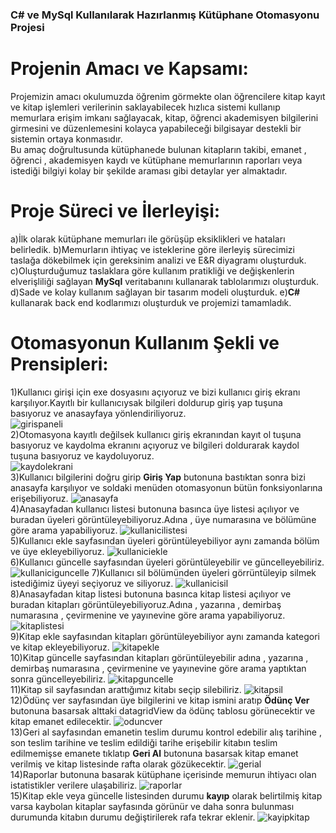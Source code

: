 ### C# ve MySql Kullanılarak Hazırlanmış Kütüphane Otomasyonu Projesi
# Projenin Amacı ve Kapsamı:
Projemizin amacı okulumuzda öğrenim görmekte olan öğrencilere kitap kayıt ve kitap işlemleri verilerinin saklayabilecek hızlıca sistemi kullanıp memurlara erişim imkanı sağlayacak, kitap, öğrenci akademisyen bilgilerini girmesini ve düzenlemesini kolayca yapabileceği bilgisayar destekli bir sistemin ortaya konmasıdır.
</br>
Bu amaç doğrultusunda kütüphanede bulunan kitapların takibi, emanet , öğrenci , akademisyen kaydı ve kütüphane memurlarının raporları veya istediği bilgiyi kolay bir şekilde araması gibi detaylar yer almaktadır.
</br>
# Proje Süreci ve İlerleyişi: 
a)İlk olarak kütüphane memurları ile görüşüp eksiklikleri ve hataları belirledik.
b)Memurların ihtiyaç ve isteklerine göre ilerleyiş sürecimizi taslağa dökebilmek için gereksinim analizi ve E&R diyagramı oluşturduk. 
c)Oluşturduğumuz taslaklara göre kullanım pratikliği ve değişkenlerin elverişliliği sağlayan **MySql** veritabanını kullanarak tablolarımızı oluşturduk.
d)Sade ve kolay kullanım sağlayan bir tasarım modeli oluşturduk.
e)**C#** kullanarak back end kodlarımızı oluşturduk ve projemizi tamamladık.
</br>
# Otomasyonun Kullanım Şekli ve Prensipleri:
1)Kullanıcı girişi için exe dosyasını açıyoruz ve bizi kullanıcı giriş ekranı karşılıyor.Kayıtlı bir kullanıcıysak bilgileri doldurup giriş yap tuşuna basıyoruz ve anasayfaya yönlendiriliyoruz.
</br>
![girispaneli](https://user-images.githubusercontent.com/100084384/171525572-acf2ad2c-5546-4d50-a9f3-3f5ed01e4bd4.JPG)
</br>
2)Otomasyona kayıtlı değilsek kullanıcı giriş ekranından kayıt ol tuşuna basıyoruz ve kaydolma ekranını açıyoruz ve bilgileri doldurarak kaydol tuşuna basıyoruz ve kaydoluyoruz.
</br>
![kaydolekrani](https://user-images.githubusercontent.com/100084384/171525738-34238d9a-abef-4481-8449-20d3d53cdd21.JPG)
</br>
3)Kullanıcı bilgilerini doğru girip **Giriş Yap** butonuna bastıktan sonra bizi anasayfa karşılıyor ve soldaki menüden otomasyonun bütün fonksiyonlarına erişebiliyoruz.
![anasayfa](https://user-images.githubusercontent.com/100084384/171525816-f4858ad5-3c0c-4651-b862-a277e0b57869.JPG)
</br>
4)Anasayfadan kullanıcı listesi butonuna basınca üye listesi açılıyor ve buradan üyeleri görüntüleyebiliyoruz.Adına , üye numarasına ve bölümüne göre arama yapabiliyoruz.
![kullanicilistesi](https://user-images.githubusercontent.com/100084384/171525899-08fb40d5-8056-416e-ab56-17163b7cd7db.JPG)
</br>
5)Kullanıcı ekle sayfasından üyeleri görüntüleyebiliyor aynı zamanda bölüm ve üye ekleyebiliyoruz.
![kullaniciekle](https://user-images.githubusercontent.com/100084384/171525956-09285988-3858-4bb6-940c-0f82a996a649.JPG)
</br>
6)Kullanıcı güncelle sayfasından üyeleri görüntüleyebilir ve güncelleyebiliriz.
</br>
![kullaniciguncelle](https://user-images.githubusercontent.com/100084384/171526020-ed747d44-8438-48c6-979b-737b64d337f6.JPG)
7)Kullanıcı sil bölümünden üyeleri görrüntüleyip silmek istediğimiz üyeyi seçiyoruz ve siliyoruz.
![kullanicisil](https://user-images.githubusercontent.com/100084384/171526060-13a426db-d6de-46ef-848f-d0d6d78727cc.JPG)
</br>
8)Anasayfadan kitap listesi butonuna basınca kitap listesi açılıyor ve buradan kitapları görüntüleyebiliyoruz.Adına , yazarına , demirbaş numarasına , çevirmenine ve yayınevine göre arama yapabiliyoruz.
![kitaplistesi](https://user-images.githubusercontent.com/100084384/171526147-cedfdf29-e832-4919-b69a-4daf4344617c.JPG)
</br>
9)Kitap ekle sayfasından kitapları görüntüleyebiliyor aynı zamanda kategori ve  kitap ekleyebiliyoruz.
![kitapekle](https://user-images.githubusercontent.com/100084384/171526188-54845faa-3b57-43f4-b9c4-72edb097f04d.JPG)
</br>
10)Kitap güncelle sayfasından kitapları görüntüleyebilir adına , yazarına , demirbaş numarasına , çevirmenine ve yayınevine göre arama yaptıktan sonra güncelleyebiliriz.
![kitapguncelle](https://user-images.githubusercontent.com/100084384/171526249-31b5c221-b4e5-4bd9-964e-53c92611e36a.JPG)
</br>
11)Kitap sil sayfasından arattığımız kitabı seçip silebiliriz.
![kitapsil](https://user-images.githubusercontent.com/100084384/171526292-a45bcd5c-b819-47df-a139-d4c30ecc40ed.JPG)
</br>
12)Ödünç ver sayfasından üye bilgilerini ve kitap ismini aratıp **Ödünç Ver** butonuna basarsak alttaki datagridView da ödünç tablosu görünecektir ve kitap emanet edilecektir.
![oduncver](https://user-images.githubusercontent.com/100084384/171526421-93112464-6276-4df8-943a-7092f423cd38.JPG)
</br>
13)Geri al sayfasından emanetin teslim durumu kontrol edebilir alış tarihine , son teslim tarihine ve teslim edildiği tarihe erişebilir kitabın teslim edilmemişse emanete tıklatıp **Geri Al** butonuna basarsak kitap emanet verilmiş ve kitap listesinde rafta olarak gözükecektir.
![gerial](https://user-images.githubusercontent.com/100084384/171526469-811b0358-3eac-4fd5-bab4-820f99efb7c5.JPG)
</br>
14)Raporlar butonuna basarak kütüphane içerisinde memurun ihtiyacı olan istatistikler verilere ulaşabiliriz.
![raporlar](https://user-images.githubusercontent.com/100084384/171526544-389f072e-33b8-4636-8b3b-801206a6314e.JPG)
</br>
15)Kitap ekle veya güncelle listesinden durumu **kayıp** olarak belirtilmiş kitap varsa kaybolan kitaplar sayfasında görünür ve daha sonra bulunması durumunda kitabın durumu değiştirilerek rafa tekrar eklenir.
![kayipkitap](https://user-images.githubusercontent.com/100084384/171526558-e291ac30-823f-4b33-9cc4-3c058fb94918.JPG)
</br>
